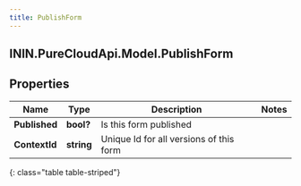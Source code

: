 ```yaml
---
title: PublishForm
---
```

## ININ.PureCloudApi.Model.PublishForm

## Properties

|Name | Type | Description | Notes|
|------------ | ------------- | ------------- | -------------|
| **Published** | **bool?** | Is this form published | |
| **ContextId** | **string** | Unique Id for all versions of this form | |
{: class="table table-striped"}


